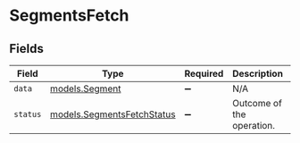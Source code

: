 # SegmentsFetch


## Fields

| Field                                                                    | Type                                                                     | Required                                                                 | Description                                                              | Example                                                                  |
| ------------------------------------------------------------------------ | ------------------------------------------------------------------------ | ------------------------------------------------------------------------ | ------------------------------------------------------------------------ | ------------------------------------------------------------------------ |
| `data`                                                                   | [models.Segment](../../models/shared/segment.md)                         | :heavy_minus_sign:                                                       | N/A                                                                      |                                                                          |
| `status`                                                                 | [models.SegmentsFetchStatus](../../models/shared/segmentsfetchstatus.md) | :heavy_minus_sign:                                                       | Outcome of the operation.                                                | success                                                                  |
